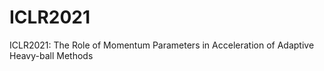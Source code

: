 # ICLR2021
ICLR2021: The Role of Momentum Parameters in Acceleration of Adaptive Heavy-ball Methods
